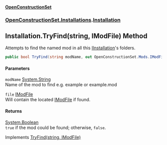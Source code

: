 #### [OpenConstructionSet](index.md 'index')
### [OpenConstructionSet.Installations](index.md#OpenConstructionSet_Installations 'OpenConstructionSet.Installations').[Installation](qUACYHb4kFlIhfF0vYagtQ.md 'OpenConstructionSet.Installations.Installation')
## Installation.TryFind(string, IModFile) Method
Attempts to find the named mod in all this [IInstallation](+q+t_1kaSScZooYXO5QOWw.md 'OpenConstructionSet.Installations.IInstallation')'s folders.  
```csharp
public bool TryFind(string modName, out OpenConstructionSet.Mods.IModFile file);
```
#### Parameters
<a name='OpenConstructionSet_Installations_Installation_TryFind(string_OpenConstructionSet_Mods_IModFile)_modName'></a>
`modName` [System.String](https://docs.microsoft.com/en-us/dotnet/api/System.String 'System.String')  
Name of the mod to find e.g. example or example.mod
  
<a name='OpenConstructionSet_Installations_Installation_TryFind(string_OpenConstructionSet_Mods_IModFile)_file'></a>
`file` [IModFile](IKbYBL+aXAnVnb4gGogjfQ.md 'OpenConstructionSet.Mods.IModFile')  
Will contain the located [IModFile](IKbYBL+aXAnVnb4gGogjfQ.md 'OpenConstructionSet.Mods.IModFile') if found.
  
#### Returns
[System.Boolean](https://docs.microsoft.com/en-us/dotnet/api/System.Boolean 'System.Boolean')  
`true` if the mod could be found; otherwise, `false`.

Implements [TryFind(string, IModFile)](VDOcksyhRlDTa+kNkaVJiQ.md 'OpenConstructionSet.Installations.IInstallation.TryFind(string, OpenConstructionSet.Mods.IModFile)')  
